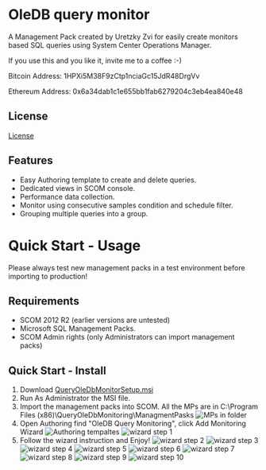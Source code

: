 # OleDB query monitor
A Management Pack created by Uretzky Zvi for easily create monitors based SQL queries using System Center Operations Manager.

If you use this and you like it, invite me to a coffee :-)

 Bitcoin Address: 1HPXi5M38F9zCtp1nciaGc15JdR48DrgVv
 
 Ethereum Address: 0x6a34dab1c1e655bb1fab6279204c3eb4ea840e48

## License

[License](https://github.com/uretskyzvi/Monitor-Applications-Using-SQL-Queries/blob/master/LICENSE)

## Features
* Easy Authoring template to create and delete queries.
* Dedicated views in SCOM console.
* Performance data collection.
* Monitor using consecutive samples condition and schedule filter.
* Grouping multiple queries into a group.

# Quick Start - Usage
Please always test new management packs in a test environment before importing to production!

## Requirements
* SCOM 2012 R2 (earlier versions are untested)
* Microsoft SQL Management Packs.
* SCOM Admin rights (only Administrators can import management packs)
## Quick Start - Install
1. Download [QueryOleDbMonitorSetup.msi](https://github.com/UretzkyZvi/Monitor-Applications-Using-SQL-Queries/releases/download/v1.0.0.0/QueryOleDbMonitorSetup.msi)
2. Run As Administrator the MSI file.
3. Import the management packs into SCOM. All the MPs are in C:\Program Files (x86)\QueryOleDbMonitoring\ManagmentPasks 
![MPs in folder](/Images/2017-06-09%2011_22_32-ManagmentPasks.png?raw=true)
4. Open Authoring find "OleDB Query Monitoring", click Add Monitoring Wizard
![Authoring tempaltes](/Images/2017-06-09%2011_47_50-OleDB%20Query%20Monitoring%20-%20analyticOps%20-%20Operations%20Manager.png?raw=true)
![wizard step 1](/Images/2017-06-09%2011_24_00-Add%20Monitoring%20Wizard.png?raw=true)
5. Follow the wizard instruction and Enjoy!
![wizard step 2](/Images/2017-06-09%2011_24_47-Management%20Pack%20Templates%20-%20analyticOps%20-%20Operations%20Manager.png?raw=true)
![wizard step 3](/Images/2017-06-09%2011_25_03-Management%20Pack%20Templates%20-%20analyticOps%20-%20Operations%20Manager.png?raw=true)
![wizard step 4](/Images/2017-06-09%2011_28_05-Add%20Monitoring%20Wizard.png?raw=true)
![wizard step 5](/Images/2017-06-09%2011_29_01-Add%20Monitoring%20Wizard.png?raw=true)
![wizard step 6](/Images/2017-06-09%2011_29_19-GroupChooserDialog.png?raw=true)
![wizard step 7](/Images/2017-06-09%2011_29_52-Add%20Monitoring%20Wizard.png?raw=true)
![wizard step 8](/Images/2017-06-09%2011_30_04-Add%20Monitoring%20Wizard.png?raw=true)
![wizard step 9](/Images/2017-06-09%2011_31_08-OleDB%20Query%20Monitoring%20-%20analyticOps%20-%20Operations%20Manager.png?raw=true)
![wizard step 10](/Images/2017-06-09%2011_32_40-Active%20Alerts%20-%20analyticOps%20-%20Operations%20Manager.png?raw=true)

